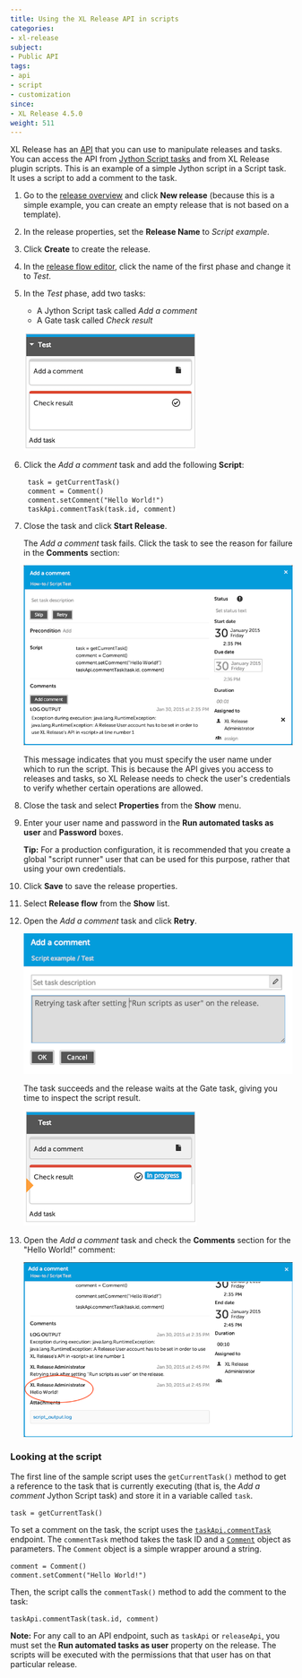 ```yaml
---
title: Using the XL Release API in scripts
categories:
- xl-release
subject:
- Public API
tags:
- api
- script
- customization
since:
- XL Release 4.5.0
weight: 511
---
```


XL Release has an [API](/jython-docs/#!/xl-release/6.1.x/) that you can use to manipulate releases and tasks. You can access the API from [Jython Script tasks](/xl-release/how-to/create-a-jython-script-task.html) and from XL Release plugin scripts. This is an example of a simple Jython script in a Script task. It uses a script to add a comment to the task.

1. Go to the [release overview](/xl-release/how-to/using-the-release-overview.html) and click **New release** (because this is a simple example, you can create an empty release that is not based on a template).
1. In the release properties, set the **Release Name** to _Script example_.
1. Click **Create** to create the release.
1. In the [release flow editor](/xl-release/how-to/using-the-release-flow-editor.html), click the name of the first phase and change it to _Test_.
1. In the _Test_ phase, add two tasks:
    * A Jython Script task called _Add a comment_
    * A Gate task called _Check result_

    ![Script test tasks](../images/script-test/phase.png)

1. Click the _Add a comment_ task and add the following **Script**:

        task = getCurrentTask()
        comment = Comment()
        comment.setComment("Hello World!")
        taskApi.commentTask(task.id, comment)
1. Close the task and click **Start Release**.

    The _Add a comment_ task fails. Click the task to see the reason for failure in the **Comments** section:

    ![Script test tasks](../images/script-test/no-run-as-user.png)

    This message indicates that you must specify the user name under which to run the script. This is because the API gives you access to releases and tasks, so XL Release needs to check the user's credentials to verify whether certain operations are allowed.
1. Close the task and select **Properties** from the **Show** menu.
1. Enter your user name and password in the **Run automated tasks as user** and **Password** boxes.

    **Tip:** For a production configuration, it is recommended that you create a global "script runner" user that can be used for this purpose, rather that using your own credentials.

1. Click **Save** to save the release properties.
1. Select **Release flow** from the **Show** list.
1. Open the _Add a comment_ task and click **Retry**.

    ![Script test tasks](../images/script-test/retry.png)

    The task succeeds and the release waits at the Gate task, giving you time to inspect the script result.

    ![Script test tasks](../images/script-test/check-result.png)

1. Open the _Add a comment_ task and check the **Comments** section for the "Hello World!" comment:

    ![Script test tasks](../images/script-test/hello-world.png)

### Looking at the script

The first line of the sample script uses the `getCurrentTask()` method to get a reference to the task that is currently executing (that is, the _Add a comment_ Jython Script task) and store it in a variable called `task`.

    task = getCurrentTask()

To set a comment on the task, the script uses the [`taskApi.commentTask`](/jython-docs/#!/xl-release/5.0.x//service/com.xebialabs.xlrelease.api.v1.TaskApi) endpoint. The `commentTask` method takes the task ID and a [`Comment`](/jython-docs/#!/xl-release/5.0.x//service/com.xebialabs.xlrelease.api.v1.forms.Comment) object as parameters. The `Comment` object is a simple wrapper around a string.

    comment = Comment()
    comment.setComment("Hello World!")

Then, the script calls the `commentTask()` method to add the comment to the task:

    taskApi.commentTask(task.id, comment)

**Note:** For any call to an API endpoint, such as `taskApi` or `releaseApi`, you must set the **Run automated tasks as user** property on the release. The scripts will be executed with the permissions that that user has on that particular release.
